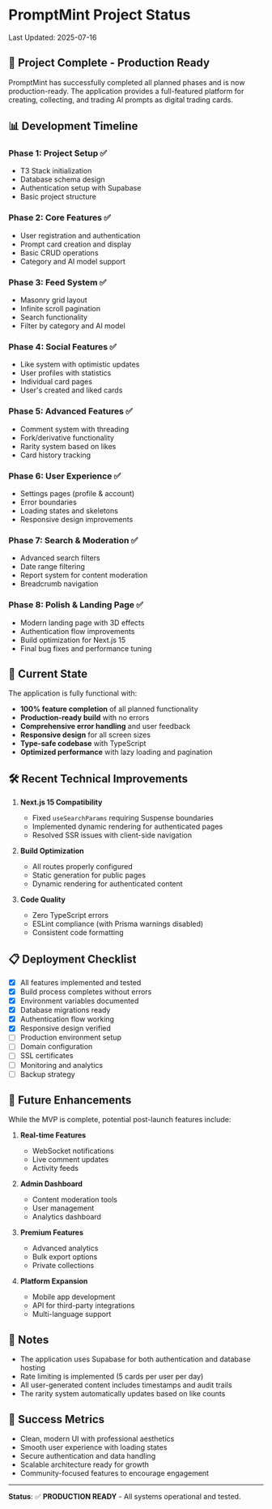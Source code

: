 # PromptMint Project Status

Last Updated: 2025-07-16

## 🎉 Project Complete - Production Ready

PromptMint has successfully completed all planned phases and is now production-ready. The application provides a full-featured platform for creating, collecting, and trading AI prompts as digital trading cards.

## 📊 Development Timeline

### Phase 1: Project Setup ✅

- T3 Stack initialization
- Database schema design
- Authentication setup with Supabase
- Basic project structure

### Phase 2: Core Features ✅

- User registration and authentication
- Prompt card creation and display
- Basic CRUD operations
- Category and AI model support

### Phase 3: Feed System ✅

- Masonry grid layout
- Infinite scroll pagination
- Search functionality
- Filter by category and AI model

### Phase 4: Social Features ✅

- Like system with optimistic updates
- User profiles with statistics
- Individual card pages
- User's created and liked cards

### Phase 5: Advanced Features ✅

- Comment system with threading
- Fork/derivative functionality
- Rarity system based on likes
- Card history tracking

### Phase 6: User Experience ✅

- Settings pages (profile & account)
- Error boundaries
- Loading states and skeletons
- Responsive design improvements

### Phase 7: Search & Moderation ✅

- Advanced search filters
- Date range filtering
- Report system for content moderation
- Breadcrumb navigation

### Phase 8: Polish & Landing Page ✅

- Modern landing page with 3D effects
- Authentication flow improvements
- Build optimization for Next.js 15
- Final bug fixes and performance tuning

## 🚀 Current State

The application is fully functional with:

- **100% feature completion** of all planned functionality
- **Production-ready build** with no errors
- **Comprehensive error handling** and user feedback
- **Responsive design** for all screen sizes
- **Type-safe codebase** with TypeScript
- **Optimized performance** with lazy loading and pagination

## 🛠️ Recent Technical Improvements

1. **Next.js 15 Compatibility**
   - Fixed `useSearchParams` requiring Suspense boundaries
   - Implemented dynamic rendering for authenticated pages
   - Resolved SSR issues with client-side navigation

2. **Build Optimization**
   - All routes properly configured
   - Static generation for public pages
   - Dynamic rendering for authenticated content

3. **Code Quality**
   - Zero TypeScript errors
   - ESLint compliance (with Prisma warnings disabled)
   - Consistent code formatting

## 📋 Deployment Checklist

- [x] All features implemented and tested
- [x] Build process completes without errors
- [x] Environment variables documented
- [x] Database migrations ready
- [x] Authentication flow working
- [x] Responsive design verified
- [ ] Production environment setup
- [ ] Domain configuration
- [ ] SSL certificates
- [ ] Monitoring and analytics
- [ ] Backup strategy

## 🔮 Future Enhancements

While the MVP is complete, potential post-launch features include:

1. **Real-time Features**
   - WebSocket notifications
   - Live comment updates
   - Activity feeds

2. **Admin Dashboard**
   - Content moderation tools
   - User management
   - Analytics dashboard

3. **Premium Features**
   - Advanced analytics
   - Bulk export options
   - Private collections

4. **Platform Expansion**
   - Mobile app development
   - API for third-party integrations
   - Multi-language support

## 📝 Notes

- The application uses Supabase for both authentication and database hosting
- Rate limiting is implemented (5 cards per user per day)
- All user-generated content includes timestamps and audit trails
- The rarity system automatically updates based on like counts

## 🎯 Success Metrics

- Clean, modern UI with professional aesthetics
- Smooth user experience with loading states
- Secure authentication and data handling
- Scalable architecture ready for growth
- Community-focused features to encourage engagement

---

**Status**: ✅ **PRODUCTION READY** - All systems operational and tested.
